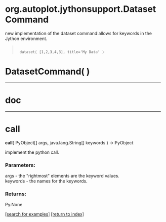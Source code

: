 # org.autoplot.jythonsupport.DatasetCommand

new implementation of the dataset command allows for keywords in the
 Jython environment.
<blockquote><pre><small>
 dataset( [1,2,3,4,3], title='My Data' )
</small></pre></blockquote>

# DatasetCommand( )


***
<a name="__doc__"></a>
# __doc__



***
<a name="__call__"></a>
# __call__
__call__( PyObject[] args, java.lang.String[] keywords ) &rarr; PyObject

implement the python call.

### Parameters:
args - the "rightmost" elements are the keyword values.
<br>keywords - the names for the keywords.

### Returns:
Py.None

<a href="https://github.com/autoplot/dev/search?q=__call__&unscoped_q=__call__">[search for examples]</a>
<a href="https://github.com/autoplot/documentation/blob/master/javadoc/index-all.md">[return to index]</a>


